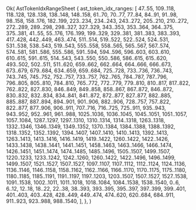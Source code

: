 Ok(
    AstTokenIdxRangeSheet {
        ast_token_idx_ranges: [
            47..55,
            109..118,
            118..128,
            128..138,
            138..148,
            148..158,
            61..70,
            70..77,
            77..84,
            84..91,
            91..98,
            98..158,
            158..176,
            182..199,
            223..234,
            234..243,
            243..272,
            205..210,
            210..272,
            272..289,
            289..298,
            298..327,
            327..329,
            343..353,
            353..364,
            364..375,
            375..381,
            41..55,
            55..176,
            176..199,
            199..329,
            329..381,
            381..383,
            383..393,
            417..428,
            442..449,
            463..474,
            511..514,
            519..522,
            522..524,
            524..531,
            531..538,
            538..543,
            519..543,
            555..558,
            558..565,
            565..567,
            567..574,
            574..581,
            581..586,
            555..586,
            591..594,
            594..596,
            596..603,
            603..610,
            610..615,
            591..615,
            514..543,
            543..550,
            550..586,
            586..615,
            615..620,
            493..502,
            502..511,
            511..620,
            659..662,
            662..664,
            664..666,
            666..673,
            673..679,
            679..684,
            634..659,
            659..684,
            725..728,
            733..736,
            736..743,
            743..745,
            745..752,
            752..757,
            733..757,
            762..765,
            784..787,
            787..796,
            796..805,
            805..810,
            784..810,
            765..772,
            772..779,
            779..810,
            810..817,
            817..822,
            762..822,
            827..830,
            846..849,
            849..858,
            858..867,
            867..872,
            846..872,
            830..832,
            832..834,
            834..841,
            841..872,
            872..877,
            827..877,
            882..885,
            885..887,
            887..894,
            894..901,
            901..906,
            882..906,
            728..757,
            757..822,
            822..877,
            877..906,
            906..911,
            707..716,
            716..725,
            725..911,
            935..943,
            943..952,
            952..961,
            961..988,
            1025..1036,
            1036..1045,
            1045..1051,
            1051..1057,
            1057..1084,
            1287..1297,
            1297..1310,
            1310..1314,
            1314..1318,
            1263..1318,
            1332..1346,
            1346..1349,
            1349..1352,
            1370..1384,
            1384..1388,
            1388..1392,
            1318..1352,
            1352..1392,
            1394..1407,
            1407..1410,
            1410..1413,
            1392..1413,
            1263..1413,
            1413..1416,
            1416..1419,
            1419..1422,
            1260..1422,
            1422..1426,
            1433..1438,
            1438..1441,
            1441..1451,
            1458..1463,
            1463..1466,
            1466..1474,
            1426..1451,
            1451..1474,
            1474..1485,
            1485..1496,
            1505..1507,
            1499..1507,
            1220..1233,
            1233..1242,
            1242..1260,
            1260..1422,
            1422..1496,
            1496..1499,
            1499..1507,
            1521..1527,
            1507..1527,
            1097..1107,
            1107..1112,
            1112..1124,
            1124..1136,
            1136..1146,
            1146..1158,
            1158..1162,
            1162..1166,
            1166..1170,
            1170..1175,
            1175..1180,
            1180..1185,
            1185..1191,
            1191..1197,
            1197..1203,
            1203..1507,
            1507..1527,
            1527..1538,
            1091..1538,
            1002..1011,
            1011..1018,
            1018..1084,
            1084..1538,
            1538..1540,
            0..6,
            6..12,
            12..18,
            18..22,
            22..38,
            38..393,
            393..395,
            395..397,
            397..399,
            399..401,
            401..403,
            403..428,
            428..449,
            449..474,
            474..620,
            620..684,
            684..911,
            911..923,
            923..988,
            988..1540,
        ],
    },
)